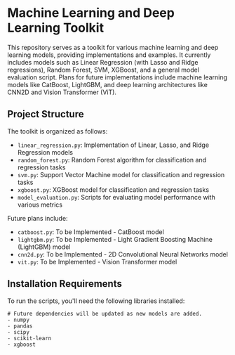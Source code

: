 # Machine Learning and Deep Learning Toolkit

This repository serves as a toolkit for various machine learning and deep learning models, providing implementations and examples. It currently includes models such as Linear Regression (with Lasso and Ridge regressions), Random Forest, SVM, XGBoost, and a general model evaluation script. Plans for future implementations include machine learning models like CatBoost, LightGBM, and deep learning architectures like CNN2D and Vision Transformer (ViT).

## Project Structure

The toolkit is organized as follows:

- `linear_regression.py`: Implementation of Linear, Lasso, and Ridge Regression models
- `random_forest.py`: Random Forest algorithm for classification and regression tasks
- `svm.py`: Support Vector Machine model for classification and regression tasks
- `xgboost.py`: XGBoost model for classification and regression tasks
- `model_evaluation.py`: Scripts for evaluating model performance with various metrics

Future plans include:

- `catboost.py`: To be Implemented - CatBoost model
- `lightgbm.py`: To be Implemented - Light Gradient Boosting Machine (LightGBM) model
- `cnn2d.py`: To be Implemented - 2D Convolutional Neural Networks model
- `vit.py`: To be Implemented - Vision Transformer model

## Installation Requirements

To run the scripts, you'll need the following libraries installed:
```
# Future dependencies will be updated as new models are added.
- numpy
- pandas
- scipy
- scikit-learn
- xgboost
```